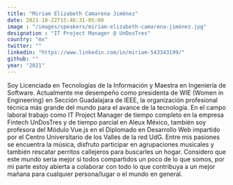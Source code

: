 ```yaml
---
title: "Miriam Elizabeth Camarena Jiménez"
date: 2021-10-22T15:46:31-05:00
image : "/images/speakers/miriam-elizabeth-camarena-jiménez.jpg"
designation : "IT Project Manager @ UnDosTres"
country: "mx"
twitter: ""
linkedin: "https://www.linkedin.com/in/miriam-543343199/"
github: ""
year: "2021"
---
```


Soy Licenciada en Tecnologías de la Información y Maestra en Ingeniería de Software. 
Actualmente me desempeño como presidenta de WIE (Women in Engineering) en Sección Guadalajara de IEEE, la organización profesional técnica más grande del mundo para el avance de la tecnología. 
En el campo laboral trabajo como IT Project Manager de tiempo completo en la empresa Fintech UnDosTres y de tiempo parcial en Aleux México, también soy profesora del Módulo Vue.js en el Diplomado en Desarrollo Web impartido por el Centro Universitario de los Valles de la red UdG.
Entre mis pasiones se encuentra la música, disfruto participar en agrupaciones musicales y también rescatar perritos callejeros para buscarles un hogar. 
Considero que este mundo seria mejor si todos compartidos un poco de lo que somos, por mi parte estoy abierta a colaborar con todo lo que contribuya a un mejor mañana para cualquier persona/lugar o el mundo en general.